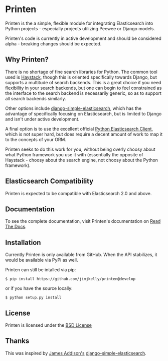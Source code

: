Printen
=======

Printen is the a simple, flexible module for integrating
Elasticsearch into Python projects - especially projects
utilizing Peewee or Django models.

Printen's code is currently in active development and
should be considered alpha - breaking changes should
be expected.

Why Printen?
------------

There is no shortage of fine search libraries for Python.
The common tool used is [Haystack](http://haystacksearch.org/),
though this is oriented specifically towards Django, but
supports a multitude of search backends. This is a great
choice if you need flexibility in your search backends,
but one can begin to feel constrained as the interface to
the search backend is necessarily generic, so as to support
all search backends similarly.

Other options include [django-simple-elasticsearch](https://github.com/jaddison/django-simple-elasticsearch),
which has the advantage of specifically focusing on
Elasticsearch, but is limited to Django and isn't
under active development.

A final option is to use the excellent official
[Python Elasticsearch Client](http://elasticsearch-py.readthedocs.org/en/master/index.html),
which is not super hard, but does require a decent amount of work
to map it to the concepts of your ORM.

Printen seeks to do this work for you, without being overly
choosy about what Python framework you use it with (essentially
the opposite of Haystack - choosy about the search engine, not
choosy about the Python framework).

Elasticsearch Compatibility
---------------------------

Printen is expected to be compatible with Elasticsearch 2.0
and above.

Documentation
-------------

To see the complete documentation, visit Printen's documentation on [Read The Docs](http://printen.readthedocs.org/).

Installation
------------

Currently Printen is only available from GitHub. When the
API stabilizes, it would be available via PyPi as well.

Printen can still be intalled via pip:

    $ pip install https://github.com/jimjkelly/printen@develop

or if you have the source locally:

    $ python setup.py install

License
-------

Printen is licensed under the [BSD License](LICENSE.md)

Thanks
------

This was inspired by [James Addison's](https://github.com/jaddison)
[django-simple-elasticsearch](https://github.com/jaddison/django-simple-elasticsearch).
